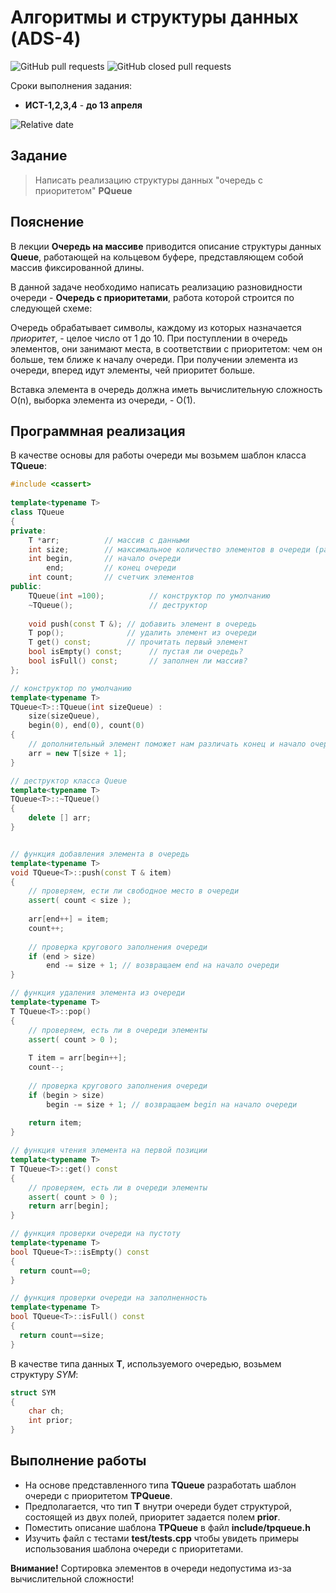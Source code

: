 # Алгоритмы и структуры данных (ADS-4)

![GitHub pull requests](https://img.shields.io/github/issues-pr/NNTU-CS/ADS-4)
![GitHub closed pull requests](https://img.shields.io/github/issues-pr-closed/NNTU-CS/ADS-4)

Сроки выполнения задания:

- **ИСТ-1,2,3,4** - **до 13 апреля** 

![Relative date](https://img.shields.io/date/1620853200)

## Задание

> Написать реализацию структуры данных "очередь с приоритетом" **PQueue**

## Пояснение

В лекции **Очередь на массиве** приводится описание структуры данных **Queue**, работающей на кольцевом буфере, представляющем собой массив фиксированной длины.

В данной задаче необходимо написать реализацию разновидности очереди - **Очередь с приоритетами**, работа которой строится по следующей схеме:

Очередь обрабатывает символы, каждому из которых назначается *приоритет*, - целое число от 1 до 10. При поступлении в очередь элементов, они занимают места, в соответствии с приоритетом: чем он больше, тем ближе к началу очереди. При получении элемента из очереди, вперед идут элементы, чей приоритет больше.

Вставка элемента в очередь должна иметь вычислительную сложность O(n), выборка элемента из очереди, - O(1).

## Программная реализация

В качестве основы для работы очереди мы возьмем шаблон класса **TQueue**:


```C++
#include <cassert>
 
template<typename T>
class TQueue
{
private:
    T *arr;          // массив с данными
    int size;        // максимальное количество элементов в очереди (размер массива)
    int begin,       // начало очереди
        end;         // конец очереди
    int count;       // счетчик элементов
public:
    TQueue(int =100);          // конструктор по умолчанию
    ~TQueue();                 // деструктор
 
    void push(const T &); // добавить элемент в очередь
    T pop();              // удалить элемент из очереди
    T get() const;        // прочитать первый элемент
    bool isEmpty() const;      // пустая ли очередь?
    bool isFull() const;       // заполнен ли массив?
};

// конструктор по умолчанию
template<typename T>
TQueue<T>::TQueue(int sizeQueue) :
    size(sizeQueue), 
    begin(0), end(0), count(0)
{
    // дополнительный элемент поможет нам различать конец и начало очереди
    arr = new T[size + 1];
}

// деструктор класса Queue
template<typename T>
TQueue<T>::~TQueue()
{
    delete [] arr;
}


// функция добавления элемента в очередь
template<typename T>
void TQueue<T>::push(const T & item)
{
    // проверяем, ести ли свободное место в очереди
    assert( count < size );
 
    arr[end++] = item;
    count++;
 
    // проверка кругового заполнения очереди
    if (end > size)
        end -= size + 1; // возвращаем end на начало очереди
}

// функция удаления элемента из очереди
template<typename T>
T TQueue<T>::pop()
{
    // проверяем, есть ли в очереди элементы
    assert( count > 0 );
 
    T item = arr[begin++];
    count--;
 
    // проверка кругового заполнения очереди
    if (begin > size)
        begin -= size + 1; // возвращаем begin на начало очереди
 
    return item;
}

// функция чтения элемента на первой позиции
template<typename T>
T TQueue<T>::get() const 
{
    // проверяем, есть ли в очереди элементы
    assert( count > 0 );
    return arr[begin];
}

// функция проверки очереди на пустоту
template<typename T>
bool TQueue<T>::isEmpty() const
{
  return count==0;
}

// функция проверки очереди на заполненность
template<typename T>
bool TQueue<T>::isFull() const
{
  return count==size;
}
```

В качестве типа данных **T**, используемого очередью, возьмем структуру *SYM*:

```c++
struct SYM
{
	char ch;
	int prior;
}
```

## Выполнение работы

- На основе представленного типа **TQueue** разработать шаблон очереди с приоритетом **TPQueue**.
- Предполагается, что тип **T** внутри очереди будет структурой, состоящей из двух полей, приоритет задается полем **prior**.
- Поместить описание шаблона **TPQueue** в файл **include/tpqueue.h**
- Изучить файл с тестами **test/tests.cpp** чтобы увидеть примеры использования шаблона очереди с приоритетами.


**Внимание!** Сортировка элементов в очереди недопустима из-за вычислительной сложности!
